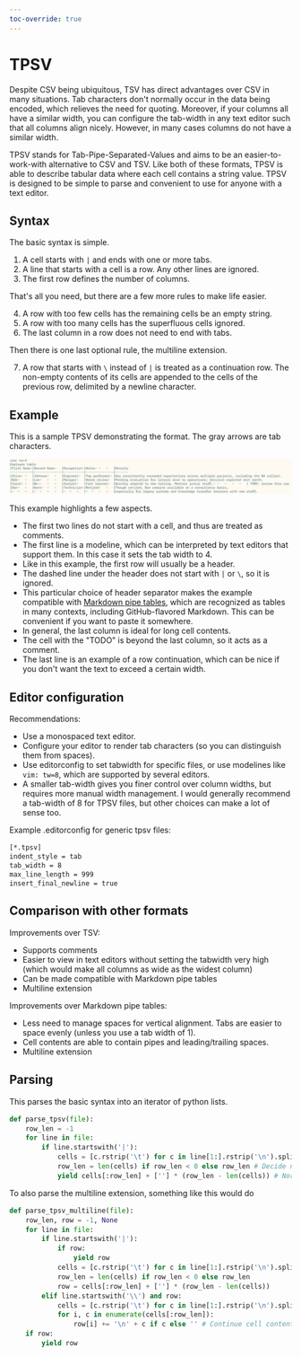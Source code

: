 ```yaml
---
toc-override: true
---
```


TPSV
====

Despite CSV being ubiquitous, TSV has direct advantages over CSV in many situations.
Tab characters don't normally occur in the data being encoded, which relieves the need for quoting.
Moreover, if your columns all have a similar width, you can configure the tab-width in any text editor such that all columns align nicely.
However, in many cases columns do not have a similar width.

TPSV stands for Tab-Pipe-Separated-Values and aims to be an easier-to-work-with alternative to CSV and TSV.
Like both of these formats, TPSV is able to describe tabular data where each cell contains a string value.
TPSV is designed to be simple to parse and convenient to use for anyone with a text editor.

## Syntax
The basic syntax is simple.

1. A cell starts with `|` and ends with one or more tabs.
2. A line that starts with a cell is a row. Any other lines are ignored.
3. The first row defines the number of columns.

That's all you need, but there are a few more rules to make life easier.

4. A row with too few cells has the remaining cells be an empty string.
5. A row with too many cells has the superfluous cells ignored.
6. The last column in a row does not need to end with tabs.

Then there is one last optional rule, the multiline extension.

7. A row that starts with `\` instead of `|` is treated as a continuation row.
   The non-empty contents of its cells are appended to the cells of the previous row, delimited by a newline character.

## Example
This is a sample TPSV demonstrating the format.
The gray arrows are tab characters.

![](tpsv.png)

This example highlights a few aspects.

- The first two lines do not start with a cell, and thus are treated as comments. 
- The first line is a modeline, which can be interpreted by text editors that support them. 
  In this case it sets the tab width to 4.
- Like in this example, the first row will usually be a header.
- The dashed line under the header does not start with `|` or `\`, so it is ignored.
- This particular choice of header separator makes the example compatible with [Markdown pipe tables](https://www.markdownguide.org/extended-syntax/#tables), which are recognized as tables in many contexts, including GitHub-flavored Markdown.
  This can be convenient if you want to paste it somewhere.
- In general, the last column is ideal for long cell contents.
- The cell with the "TODO" is beyond the last column, so it acts as a comment.
- The last line is an example of a row continuation, which can be nice if you don't want the text to exceed a certain width.

## Editor configuration

Recommendations:

- Use a monospaced text editor.
- Configure your editor to render tab characters (so you can distinguish them from spaces).
- Use editorconfig to set tabwidth for specific files, or use modelines like `vim: tw=8`, which are supported by several editors.
- A smaller tab-width gives you finer control over column widths, but requires more manual width management.
  I would generally recommend a tab-width of 8 for TPSV files, but other choices can make a lot of sense too.

Example .editorconfig for generic tpsv files:

```
[*.tpsv]
indent_style = tab
tab_width = 8
max_line_length = 999
insert_final_newline = true
```

## Comparison with other formats

Improvements over TSV:

- Supports comments
- Easier to view in text editors without setting the tabwidth very high
  (which would make all columns as wide as the widest column)
- Can be made compatible with Markdown pipe tables
- Multiline extension

Improvements over Markdown pipe tables:

- Less need to manage spaces for vertical alignment. Tabs are easier to space evenly (unless you use a tab width of 1).
- Cell contents are able to contain pipes and leading/trailing spaces.
- Multiline extension

## Parsing

This parses the basic syntax into an iterator of python lists.

```python
def parse_tpsv(file):
    row_len = -1
    for line in file:
        if line.startswith('|'):
            cells = [c.rstrip('\t') for c in line[1:].rstrip('\n').split('\t|')]
            row_len = len(cells) if row_len < 0 else row_len # Decide number of columns
            yield cells[:row_len] + [''] * (row_len - len(cells)) # Normalize row size
```

To also parse the multiline extension, something like this would do

```python
def parse_tpsv_multiline(file):
    row_len, row = -1, None
    for line in file:
        if line.startswith('|'):
            if row:
                yield row
            cells = [c.rstrip('\t') for c in line[1:].rstrip('\n').split('\t|')]
            row_len = len(cells) if row_len < 0 else row_len
            row = cells[:row_len] + [''] * (row_len - len(cells))
        elif line.startswith('\\') and row:
            cells = [c.rstrip('\t') for c in line[1:].rstrip('\n').split('\t|')]
            for i, c in enumerate(cells[:row_len]):
                row[i] += '\n' + c if c else '' # Continue cell content if needed
    if row:
        yield row
```

